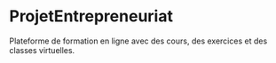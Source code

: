 # ProjetEntrepreneuriat
Plateforme de formation en ligne avec des cours, des exercices et des classes virtuelles.
